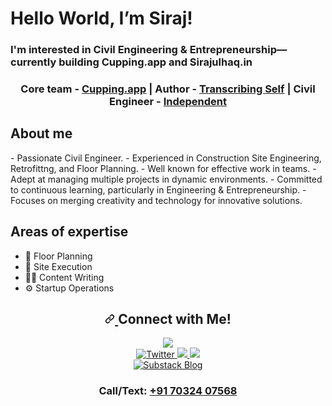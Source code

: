 <h1>Hello World, I’m Siraj!</h1>

<h3>I'm interested in Civil Engineering & Entrepreneurship—currently building Cupping.app and Sirajulhaq.in</h3>

<h3 align="center" dir="auto" target="_blank">Core team - <a href="https://cupping.app" target="_blank">Cupping.app</a> | Author - <a href="https://sirajulhaq.substack.com" target="_blank">Transcribing Self</a> | Civil Engineer - 
<a href="https://sirajulhaq.in">Independent</a></h3>

<h2>About me</h2>
- Passionate Civil Engineer.
- Experienced in Construction Site Engineering, Retrofittng, and Floor Planning.
- Well known for effective work in teams.
- Adept at managing multiple projects in dynamic environments.
- Committed to continuous learning, particularly in Engineering & Entrepreneurship.
- Focuses on merging creativity and technology for innovative solutions.

<h2>Areas of expertise</h2>

- 🏢 Floor Planning 
- 🚧 Site Execution 
- ✍🏻 Content Writing 
- ⚙️ Startup Operations 

<h2 align="center" dir="auto">
  <a id="user-content-connect-with-me" class="anchor" aria-hidden="true" tabindex="-1" href="#connect-with-me">
    <svg class="octicon octicon-link" viewBox="0 0 16 16" version="1.1" width="16" height="16" aria-hidden="true">
      <path d="m7.775 3.275 1.25-1.25a3.5 3.5 0 1 1 4.95 4.95l-2.5 2.5a3.5 3.5 0 0 1-4.95 0 .751.751 0 0 1 .018-1.042.751.751 0 0 1 1.042-.018 1.998 1.998 0 0 0 2.83 0l2.5-2.5a2.002 2.002 0 0 0-2.83-2.83l-1.25 1.25a.751.751 0 0 1-1.042-.018.751.751 0 0 1-.018-1.042Zm-4.69 9.64a1.998 1.998 0 0 0 2.83 0l1.25-1.25a.751.751 0 0 1 1.042.018.751.751 0 0 1 .018 1.042l-1.25 1.25a3.5 3.5 0 1 1-4.95-4.95l2.5-2.5a3.5 3.5 0 0 1 4.95 0 .751.751 0 0 1-.018 1.042.751.751 0 0 1-1.042.018 1.998 1.998 0 0 0-2.83 0l-2.5 2.5a1.998 1.998 0 0 0 0 2.83Z"></path>
    </svg>
  </a> 
  Connect with Me!
</h2>

<div align="center" dir="auto"> 
  <a href="https://sirajulhaq.in" target="_blank" rel="nofollow">
    <img src="https://img.shields.io/badge/%20-🌐Website-blueviolet.svg?&style=for-the-badge&logo=healthinesses&logoColor=blueviolet%20alt=website" 
data-canonical-src="https://img.shields.io/badge/%20-🌐Website-blueviolet.svg?&style=for-the-badge&logo=healthinesses&logoColor=blueviolet%20alt=website" style="max-width: 100%;">
  </a>

<br>

  <a href="https://twitter.com/sirajulhaq_in" target="_blank" rel="nofollow">
    <img src="https://img.shields.io/badge/twitter-%2300acee.svg?&style=for-the-badge&logo=twitter&logoColor=white" alt="Twitter" data-canonical-src="https://img.shields.io/badge/twitter-%2300acee.svg?&style=for-the-badge&logo=twitter&logoColor=white" style="max-width: 100%;">
  </a>

  <a href="https://linkedin.com/in/syedmohammedsirajulhaq" target="_blank" rel="nofollow">
    <img src="https://img.shields.io/badge/%20-linkedin-%231E77B5.svg?&style=for-the-badge&logo=linkedin&logoColor=white" data-canonical-src="https://img.shields.io/badge/linkedin-%231E77B5.svg?&style=for-the-badge&logo=linkedin&logoColor=white" style= "max-width: 100%;">
  </a>

  <a href="https://instagram.com/s.m.sirajulhaq" target="_blank" rel="nofollow">
    <img src="https://camo.githubusercontent.com/b7d786f87909f9592878dacf644337d6791e6cce6b761934cc5bb56d81c8cc82/68747470733a2f2f696d672e736869656c64732e696f2f62616467652f696e7374616772616d2d2532333030303030302e7376673f267374796c653d666f722d7468652d6261646765266c6f676f3d696e7374616772616d266c6f676f436f6c6f723d626c756576696f6c6574253230616c743d696e7374616772616d" data-canonical-src="https://img.shields.io/badge/instagram-%23000000.svg?&style-for-the-badge&logo=instagram&logoColor=white%20alt=instagram" style="max-width: 100%;">
  </a>
  
<br>

  <a href="https://Sirajulhaq.substack.com" target="_blank" rel="nofollow">
    <img src="https://img.shields.io/badge/%20-SUBSTACK-in%20formational.svg?&style-for-the-badge&logo=substack&logoColor=orange" alt="Substack Blog" data-canonical-src="https://img.shields.io/badge/%20-SUBSTACK-in%20formational.svg?&style-for-the-badge&logo=substack&logoColor=white" style="max-width: 120%;">
  </a> 
<br> 
  <h3>Call/Text: <a href="https://wa.me/+917032407568" target="_blank">+91 70324 07568</a></h4>
  
<!--<a href="#" rel="nofollow">
      <img src="https://camo.githubusercontent.com/10163c8 6573266" data-nical-src="https://img.shields.io/badge/%20- RESUME-lightgrey.sv g?&style-for-the-badge&logo-healthinesses&logoColor=blueviolet%20alt-w ebsite" style="max-width: 100%;"> 
    </a>
    <a href="#" rel="nofollow">
      <img src="https://camo.githubusercontent.com/69e4def 652d626" alt="f acebook" data-canonical-src="https://img.shields.io/badge/facebook-%23 2E87FB.svg?&style-for-the-badge&logo=facebook&logoColor=white" style= "max-width: 100%;">
    </a> -->
</div>

<!---
<h3>Nesting my Instagram Webpage </h3>
  <figure>
    <iframe width="425" height="350" frameborder="0" scrolling="no" marginheight="0" marginwidth="0" 
      src="https://www.instagram.com/s.m.sirajulhaq">
    </iframe>
  </figure>


SMSirajulhaq/SMSirajulhaq is a ✨ special ✨ repository because its `README.md` (this file) appears on your GitHub profile.
You can click the Preview link to take a look at your changes.
--->
